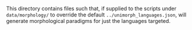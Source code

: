This directory contains files such that,
if supplied to the scripts under `data/morphology/` to override the default
`../unimorph_languages.json`, will generate morphological paradigms for just the
languages targeted.
